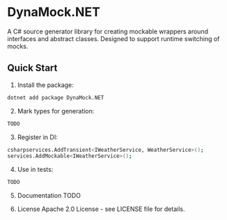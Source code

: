 # DynaMock.NET

A C# source generator library for creating mockable wrappers around interfaces and abstract classes. Designed to support runtime switching of mocks.

## Quick Start

1. Install the package:
```bash
dotnet add package DynaMock.NET
```

2. Mark types for generation:
```bash
TODO
```

3. Register in DI:
```bash
csharpservices.AddTransient<IWeatherService, WeatherService>();
services.AddMockable<IWeatherService>();
```

4. Use in tests:
```bash
TODO
```

5. Documentation
TODO

6. License
Apache 2.0 License - see LICENSE file for details.
